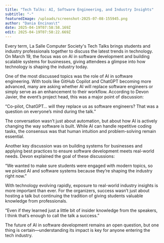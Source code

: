 ```yaml
---
title: "Tech Talks: AI, Software Engineering, and Industry Insights"
subtitle: "-"
featuredImage: /uploads/screenshot-2025-07-08-155945.png
author: "Dania Encinas\t"
date: 2025-04-19T07:58:58.169Z
edit: 2025-04-19T07:58:22.669Z
---
```

<!--StartFragment-->

Every term, La Salle Computer Society's Tech Talks brings students and industry professionals together to discuss the latest trends in technology. On March 19, the focus was on AI in software development and building scalable systems for businesses, giving attendees a glimpse into how technology is shaping the industry today.



One of the most discussed topics was the role of AI in software engineering. With tools like GitHub Copilot and ChatGPT becoming more advanced, many are asking whether AI will replace software engineers or simply serve as an enhancement to their workflow. According to Devon Javier, the event’s project head, this was a major point of discussion:



“Co-pilot, ChatGPT… will they replace us as software engineers? That was a question on everyone’s mind during the talk.”



The conversation wasn’t just about automation, but about how AI is actively changing the way software is built. While AI can handle repetitive coding tasks, the consensus was that human intuition and problem-solving remain essential.



Another key discussion was on building systems for businesses and applying best practices to ensure software development meets real-world needs. Devon explained the goal of these discussions:



“We wanted to make sure students were engaged with modern topics, so we picked AI and software systems because they’re shaping the industry right now.”



With technology evolving rapidly, exposure to real-world industry insights is more important than ever. For the organizers, success wasn’t just about hosting a talk but continuing the tradition of giving students valuable knowledge from professionals.



“Even if they learned just a little bit of insider knowledge from the speakers, I think that’s enough to call the talk a success.”



The future of AI in software development remains an open question, but one thing is certain—understanding its impact is key for anyone entering the tech industry.



<!--EndFragment-->
